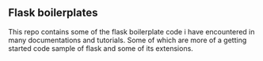 ## Flask boilerplates

This repo contains some of the flask boilerplate code i have encountered in many documentations and tutorials.
Some of which are more of a getting started code sample of flask and some of its extensions.
